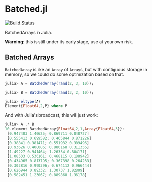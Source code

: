 # Batched.jl

[![Build Status](https://travis-ci.org/Roger-luo/Batched.jl.svg?branch=master)](https://travis-ci.org/Roger-luo/Batched.jl)

BatchedArrays in Julia.

**Warning**: this is still under its early stage, use at your own risk.

## Batched Arrays

`BatchedArray` is like an `Array` of `Array`s, but with contiguous storage in memory, so we could do some optimization based on that.

```julia
julia> A = BatchedArray(rand(2, 3, 10));

julia> B = BatchedArray(rand(3, 2, 10));

julia> eltype(A)
Element{Float64,2,P} where P
```

And with Julia's broadcast, this will just work:

```julia
julia> A .* B
10-element BatchedArray{Float64,2,1,Array{Float64,3}}:
 [0.947403 1.40625; 0.869711 0.848727] 
 [0.555413 0.699582; 0.465844 0.871226]
 [0.38841 0.381471; 0.551932 0.309496] 
 [0.93626 0.408086; 0.880168 0.311356] 
 [1.49227 0.941464; 1.26334 0.804171]  
 [1.08533 0.536161; 0.468115 0.188942] 
 [0.434965 0.813795; 0.367398 0.264233]
 [0.302816 0.990396; 0.674112 0.966444]
 [0.626944 0.89332; 1.30737 1.82809]   
 [0.582451 1.23067; 0.889868 1.36178]
```
